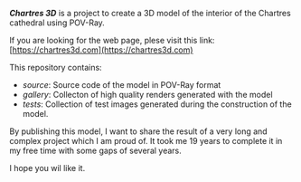 ***Chartres 3D*** is a project to create a 3D model of the interior of the Chartres cathedral using POV-Ray.

If you are looking for the web page, plese visit this link: [https://chartres3d.com](https://chartres3d.com)

This repository contains:
- *source*: Source code of the model in POV-Ray format
- *gallery*: Collecton of high quality renders generated with the model
- *tests*: Collection of test images generated during the construction of the model.

By publishing this model, I want to share the result of a very long and complex project which I am proud of. It took me 19 years to complete it in my free time with some gaps of several years.

I hope you wil like it.
